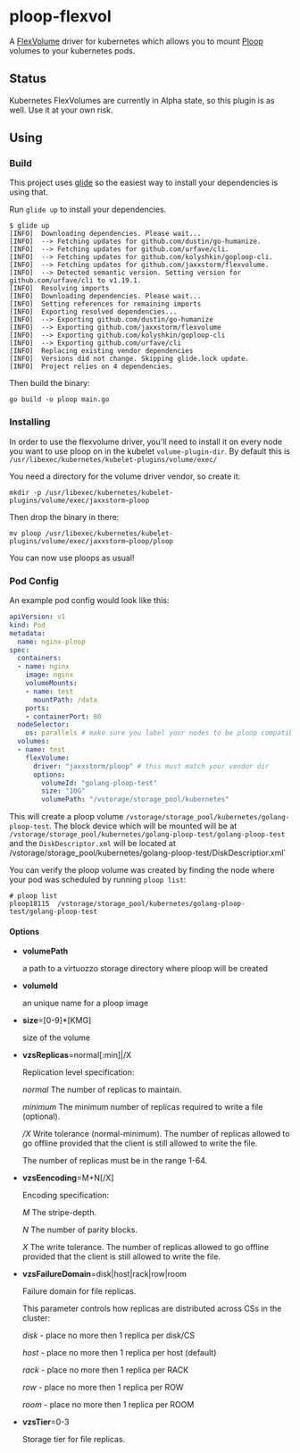 # ploop-flexvol

A [FlexVolume](https://github.com/kubernetes/kubernetes/blob/master/examples/volumes/flexvolume/README.md) driver for kubernetes which allows you to mount [Ploop](https://openvz.org/Man/ploop.8) volumes to your kubernetes pods.

## Status

Kubernetes FlexVolumes are currently in Alpha state, so this plugin is as well. Use it at your own risk.

## Using

### Build

This project uses [glide](http://glide.readthedocs.io/en/latest/) so the easiest way to install your dependencies is using that.

Run `glide up` to install your dependencies.

```
$ glide up
[INFO]  Downloading dependencies. Please wait...
[INFO]  --> Fetching updates for github.com/dustin/go-humanize.
[INFO]  --> Fetching updates for github.com/urfave/cli.
[INFO]  --> Fetching updates for github.com/kolyshkin/goploop-cli.
[INFO]  --> Fetching updates for github.com/jaxxstorm/flexvolume.
[INFO]  --> Detected semantic version. Setting version for github.com/urfave/cli to v1.19.1.
[INFO]  Resolving imports
[INFO]  Downloading dependencies. Please wait...
[INFO]  Setting references for remaining imports
[INFO]  Exporting resolved dependencies...
[INFO]  --> Exporting github.com/dustin/go-humanize
[INFO]  --> Exporting github.com/jaxxstorm/flexvolume
[INFO]  --> Exporting github.com/kolyshkin/goploop-cli
[INFO]  --> Exporting github.com/urfave/cli
[INFO]  Replacing existing vendor dependencies
[INFO]  Versions did not change. Skipping glide.lock update.
[INFO]  Project relies on 4 dependencies.
```

Then build the binary:

```
go build -o ploop main.go
```

### Installing

In order to use the flexvolume driver, you'll need to install it on every node you want to use ploop on in the kubelet `volume-plugin-dir`. By default this is `/usr/libexec/kubernetes/kubelet-plugins/volume/exec/`

You need a directory for the volume driver vendor, so create it:

```
mkdir -p /usr/libexec/kubernetes/kubelet-plugins/volume/exec/jaxxstorm~ploop
```

Then drop the binary in there:

```
mv ploop /usr/libexec/kubernetes/kubelet-plugins/volume/exec/jaxxstorm~ploop/ploop
```

You can now use ploops as usual!

### Pod Config

An example pod config would look like this:

```yaml
apiVersion: v1
kind: Pod
metadata:
  name: nginx-ploop
spec:
  containers:
  - name: nginx
    image: nginx
    volumeMounts:
    - name: test
      mountPath: /data
    ports:
    - containerPort: 80
  nodeSelector:
    os: parallels # make sure you label your nodes to be ploop compatible 
  volumes:
  - name: test
    flexVolume:
      driver: "jaxxstorm/ploop" # this must match your vendor dir
      options:
        volumeId: "golang-ploop-test"
        size: "10G"
        volumePath: "/vstorage/storage_pool/kubernetes"
```

This will create a ploop volume `/vstorage/storage_pool/kubernetes/golang-ploop-test`. The block device which will be mounted will be at `/vstorage/storage_pool/kubernetes/golang-ploop-test/golang-ploop-test` and the `DiskDescriptor.xml` will be located at /vstorage/storage_pool/kubernetes/golang-ploop-test/DiskDescriptior.xml`

You can verify the ploop volume was created by finding the node where your pod was scheduled by running `ploop list`:

```
# ploop list
ploop18115  /vstorage/storage_pool/kubernetes/golang-ploop-test/golang-ploop-test
```

#### Options
* **volumePath**

  a path to a virtuozzo storage directory where ploop will be created
* **volumeId**

   an unique name for a ploop image
* **size**=[0-9]*[KMG]

   size of the volume

* **vzsReplicas**=normal[:min]|/X

     Replication level specification:

     _normal_   The number of replicas to maintain.

     _minimum_  The minimum number of replicas required to write a file (optional).

     _/X_       Write tolerance (normal-minimum). The number of replicas allowed to go offline
                 provided that the client is still allowed to write the file.

     The number of replicas must be in the range 1-64.

* **vzsEencoding**=M+N[/X]

     Encoding specification:

     _M_   The stripe-depth.

     _N_   The number of parity blocks.

     _X_   The write tolerance. The number of replicas allowed to go offline
                 provided that the client is still allowed to write the file.

* **vzsFailureDomain**=disk|host|rack|row|room

    Failure domain for file replicas.

    This parameter controls how replicas are distributed across CSs in the cluster:

    _disk_ - place no more then 1 replica per disk/CS

    _host_ - place no more then 1 replica per host (default)

    _rack_ - place no more then 1 replica per RACK

    _row_  - place no more then 1 replica per ROW

    _room_ - place no more then 1 replica per ROOM

* **vzsTier**=0-3

     Storage tier for file replicas.

